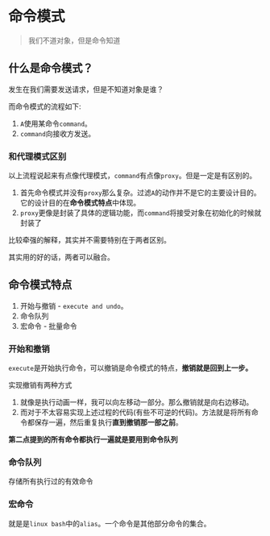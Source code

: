 # 命令模式
> 我们不道对象，但是命令知道

## 什么是命令模式？

发生在我们需要发送请求，但是不知道对象是谁？

而命令模式的流程如下:

1. `A`使用某命令`command`。
2. `command`向接收方发送。

### 和代理模式区别

以上流程说起来有点像代理模式，`command`有点像`proxy`。但是一定是有区别的。

1. 首先命令模式并没有`proxy`那么复杂。过滤`A`的动作并不是它的主要设计目的。它的设计目的在**命令模式特点**中体现。
2. `proxy`更像是封装了具体的逻辑功能，而`command`将接受对象在初始化的时候就封装了

比较牵强的解释，其实并不需要特别在于两者区别。

其实用的好的话，两者可以融合。

## 命令模式特点

1. 开始与撤销 - `execute and undo`。
2. 命令队列
3. 宏命令 - 批量命令

### 开始和撤销

`execute`是开始执行命令，可以撤销是命令模式的特点，**撤销就是回到上一步。**

实现撤销有两种方式

1. 就像是执行动画一样，我可以向左移动一部分。那么撤销就是向右边移动。
2. 而对于不太容易实现上述过程的代码(有些不可逆的代码)。方法就是将所有命令都保存一遍，然后重复执行**直到撤销那一部之前**。

**第二点提到的所有命令都执行一遍就是要用到命令队列**

### 命令队列

存储所有执行过的有效命令

### 宏命令

就是是`linux bash`中的`alias`。一个命令是其他部分命令的集合。

